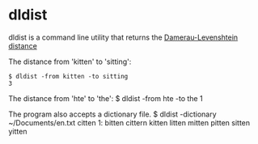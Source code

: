 # dldist

dldist is a command line utility that returns the
[Damerau-Levenshtein distance](https://en.wikipedia.org/wiki/Damerau–Levenshtein_distance "Wiki article")



The distance from 'kitten' to 'sitting':

    $ dldist -from kitten -to sitting
    3

The distance from 'hte' to 'the':
    $ dldist -from hte -to the
    1

The program also accepts a dictionary file.
    $ dldist -dictionary ~/Documents/en.txt citten
    1: bitten cittern kitten litten mitten pitten sitten yitten
